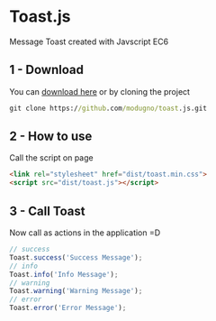 # Toast.js
Message Toast created with Javscript EC6

## 1 - Download
You can [download here](https://github.com/modugno/toast.js/archive/master.zip)  or by cloning the project
```cmd
git clone https://github.com/modugno/toast.js.git
```

## 2 - How to use
Call the script on page
```html
<link rel="stylesheet" href="dist/toast.min.css">
<script src="dist/toast.js"></script>
```
## 3 - Call Toast
Now call as actions in the application =D
```javascript
// success
Toast.success('Success Message');
// info
Toast.info('Info Message');
// warning
Toast.warning('Warning Message');
// error
Toast.error('Error Message');
```